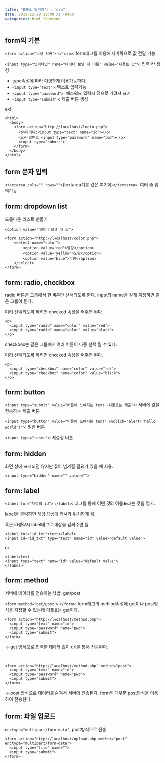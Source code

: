 ```yaml
---
title: "HTML 입력양식 - form"
date: 2019-12-29 19:00:31 -0400
categories: html frontend
---
```


## form의 기본
`<form action="보낼 서버">` `</form>`: form태그를 이용해 서버쪽으로 값 전달 가능

`<input type="입력타입" name="데이터 보낼 때 이름" value="디폴트 값">`: 입력 칸 생성
- type속성에 따라 다양하게 이용가능하다.
- `<input type="text">`: 텍스트 입력가능
- `<input type="password">`: 패스워드 입력시 점으로 가려져 표기
- `<input type="submit">`: 제출 버튼 생성

ex)
```
<html>
  <body>
    <form action="http://localhost/login.php">
      <p>아이디:<input type="text" name="id"></p>
      <p>비밀번호:<input type="password" name="pwd"></p>
      <input type="submit">`
    </form>
  </body>
</html>
```

## form 문자 입력
`<textarea cols="" rows="">`(textarea기본 값은 여기에)`</textarea>`: 여러 줄 입력가능

## form: dropdown list
드롭다운 리스트 만들기

`<option value="데이터 보낼 때 값">`

```
<form action="http://localhost/color.php">
    <select name="color"> 
        <option value="red">빨강</option>
        <option value="yellow">노랑</option>
        <option value="blue">파랑</option>
    </select>
</form>
```

## form: radio, checkbox
radio 버튼은 그룹에서 한 버튼만 선택되도록 한다. input의 name을 같게 지정하면 같은 그룹이 된다.

미리 선택되도록 하려면 checked 속성을 써주면 된다.
```
<p>
  <input type="radio" name="color" value="red">
  <input type="radio" name="color" value="black">
</p>
```

checkbox는 같은 그룹에서 여러 버튼이 다중 선택 될 수 있다.

미리 선택되도록 하려면 checked 속성을 써주면 된다.
```
<p>
  <input type="checkbox" name="color" value="red">
  <input type="checkbox" name="color" value="black">
</p>
```

## form: button
`<input type="submit" value="버튼에 쓰여지는 text -디폴트는 제출">`: 서버에 값을 전송하는 제출 버튼

`<input type="button" value="버튼에 쓰여지는 text" onclick="alert('hello world')">`: 일반 버튼

`<input type="reset">`: 재설정 버튼

## form: hidden
화면 상에 표시되진 않지만 값이 넘겨질 필요가 있을 때 사용.

`<input type="hidden" name="" value="">`

## form: label
`<label for="대상의 id">` `</label>`: 태그를 통해 어떤 것의 이름표라는 것을 명시. 

label을 클릭하면 해당 대상에 커서가 위치하게 됨.

혹은 id생략시 label태그로 대상을 감싸주면 됨.
```
<label for="id_txt">text</label>
<input id="id_txt" type="text" name="id" value="default value">
```
or
```
<label>text
<input type="text" name="id" value="default value">
</label>
```

## form: method
서버에 데이터를 전송하는 방법: get/post

`<form method="get/post">` `</form>`: form태그의 method속성에 get이나 post방식을 지정할 수 있는데 디폴트는 get이다.
```
<form action="http://localhost/method.php">
  <input type="text" name="id">
  <input type="password" name="pwd">
  <input type="submit">
</form>
```
-> get 방식으로 입력한 데이터 값이 url을 통해 전송된다.

<br>

```
<form action="http://localhost/method.php" method="post">
  <input type="text" name="id">
  <input type="password" name="pwd">
  <input type="submit">
</form>
```
-> post 방식으로 데이터를 숨겨서 서버에 전송된다. form은 대부분 post방식을 이용하여 전송한다.

## form: 파일 업로드
`enctype="multipart/form-data"`, post방식으로 전송  
```
<form action="http://localhost/upload.php method="post" enctype="multipart/form-data">
  <input type="file" name="">
  <input type="submit">
</form>
```
